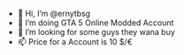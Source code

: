 - 👋 Hi, I’m @ernytbsg
- 👀 I’m doing GTA 5 Online Modded Account
- 💞️ I’m looking for some guys they wana buy
- 📫 Price for a Account is 10 $/€

<!---
ernytbsg/ernytbsg is a ✨ special ✨ repository because its `README.md` (this file) appears on your GitHub profile.
You can click the Preview link to take a look at your changes.
--->
